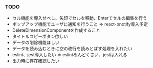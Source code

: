 ### TODO

- セル機能を導入せべし、矢印でセルを移動、Enterでセルの編集を行う
- ポップアップ機能でユーザに通知を行うこと => react-pnotify導入予定
- DeleteDimensionComponentを作成すること
- タイトルコピーボタン欲しい
- データの削除機能ほしい
- データを読み込むときに空の改行を読みとばす処理を入れたい
- eslint、jest導入したい => eslintめんどくさい、jestは入れる
- 出力時に存在確認したい